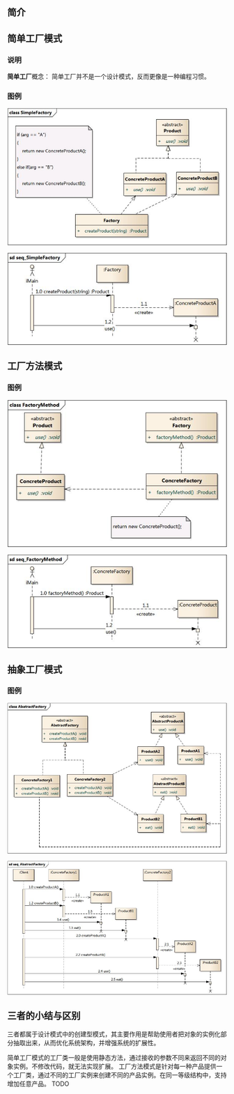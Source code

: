 ## 简介 ##

## 简单工厂模式 ##

### 说明 ###

**简单工厂**概念：
简单工厂并不是一个设计模式，反而更像是一种编程习惯。

### 图例 ###

![UML](./SimpleFactoryUML.jpg "SimpleFactoryUML")

![Sequence](./SimpleFactorySeq.jpg "SimpleFactorySequence")

## 工厂方法模式 ##

### 图例 ###

![UML](./FactoryMethodUML.jpg "factoryMethodUML")

![Sequence](./FactoryMethodSeq.jpg "FactoryMethodSequence")

## 抽象工厂模式 ##

### 图例 ###

![UML](./AbstractFactoryUML.jpg "AbstractFactoryUML")

![Sequence](./AbstractFactorySeq.jpg "AbstractFactorySequence")

## 三者的小结与区别 ##

三者都属于设计模式中的创建型模式，其主要作用是帮助使用者把对象的实例化部分抽取出来，从而优化系统架构，并增强系统的扩展性。

简单工厂模式的工厂类一般是使用静态方法，通过接收的参数不同来返回不同的对象实例。不修改代码，就无法实现扩展。
工厂方法模式是针对每一种产品提供一个工厂类，通过不同的工厂实例来创建不同的产品实例。在同一等级结构中，支持增加任意产品。
TODO